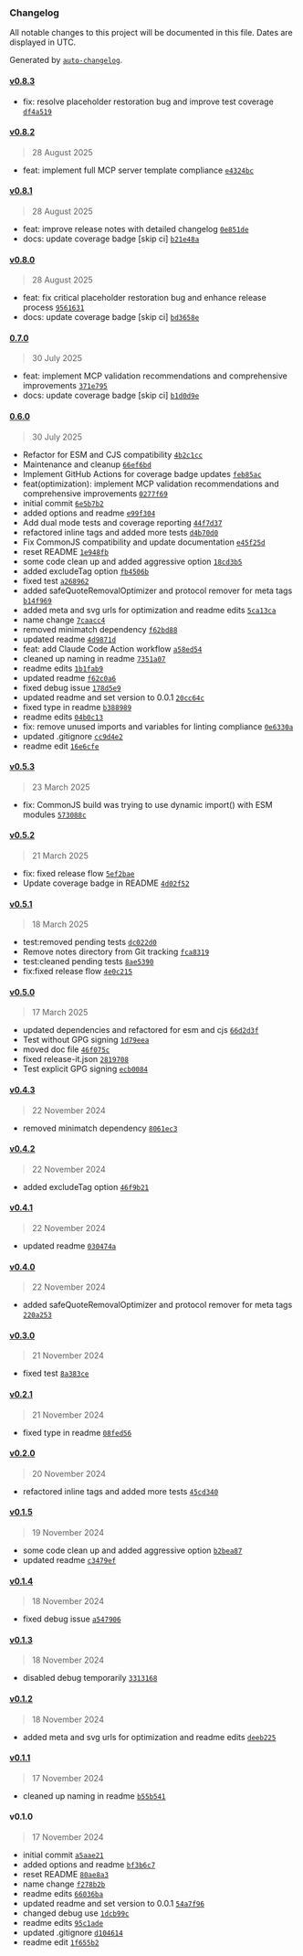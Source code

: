 ### Changelog

All notable changes to this project will be documented in this file. Dates are displayed in UTC.

Generated by [`auto-changelog`](https://github.com/CookPete/auto-changelog).

#### [v0.8.3](https://github.com/wernerglinka/metalsmith-optimize-html/compare/v0.8.2...v0.8.3)

- fix: resolve placeholder restoration bug and improve test coverage [`df4a519`](https://github.com/wernerglinka/metalsmith-optimize-html/commit/df4a5195e9748f017c88e47288ef88531f28aaf8)

#### [v0.8.2](https://github.com/wernerglinka/metalsmith-optimize-html/compare/v0.8.1...v0.8.2)

> 28 August 2025

- feat: implement full MCP server template compliance [`e4324bc`](https://github.com/wernerglinka/metalsmith-optimize-html/commit/e4324bce3a1685e5ad84f9be43d233a68b2173a2)

#### [v0.8.1](https://github.com/wernerglinka/metalsmith-optimize-html/compare/v0.8.0...v0.8.1)

> 28 August 2025

- feat: improve release notes with detailed changelog [`0e851de`](https://github.com/wernerglinka/metalsmith-optimize-html/commit/0e851de10b10f9850eeea9cae72b8ad5242c087d)
- docs: update coverage badge [skip ci] [`b21e48a`](https://github.com/wernerglinka/metalsmith-optimize-html/commit/b21e48ad1ffccde796bc86078fa6bd3e0768de5d)

#### [v0.8.0](https://github.com/wernerglinka/metalsmith-optimize-html/compare/0.7.0...v0.8.0)

> 28 August 2025

- feat: fix critical placeholder restoration bug and enhance release process [`9561631`](https://github.com/wernerglinka/metalsmith-optimize-html/commit/9561631a094e274dc226fadcac0cd1de50fab0b2)
- docs: update coverage badge [skip ci] [`bd3658e`](https://github.com/wernerglinka/metalsmith-optimize-html/commit/bd3658e99497c14d35551867b91c52bdcc2ad776)

#### [0.7.0](https://github.com/wernerglinka/metalsmith-optimize-html/compare/0.6.0...0.7.0)

> 30 July 2025

- feat: implement MCP validation recommendations and comprehensive improvements [`371e795`](https://github.com/wernerglinka/metalsmith-optimize-html/commit/371e795fb051fe883d642961e4ef6ef720d0c05c)
- docs: update coverage badge [skip ci] [`b1d0d9e`](https://github.com/wernerglinka/metalsmith-optimize-html/commit/b1d0d9e3e84a5d008a45f8dc37bbbdc2ed57a979)

#### [0.6.0](https://github.com/wernerglinka/metalsmith-optimize-html/compare/v0.5.3...0.6.0)

> 30 July 2025

- Refactor for ESM and CJS compatibility [`4b2c1cc`](https://github.com/wernerglinka/metalsmith-optimize-html/commit/4b2c1ccb17519d3256ffcd2b76c7c7f9cb19f127)
- Maintenance and cleanup [`66ef6bd`](https://github.com/wernerglinka/metalsmith-optimize-html/commit/66ef6bd37e7312ae99955a9a49de2e44ae9393c1)
- Implement GitHub Actions for coverage badge updates [`feb85ac`](https://github.com/wernerglinka/metalsmith-optimize-html/commit/feb85accee5934fbafaa5b06dca742b46dc715bb)
- feat(optimization): implement MCP validation recommendations and comprehensive improvements [`0277f69`](https://github.com/wernerglinka/metalsmith-optimize-html/commit/0277f698744c2610335de280c74d8a4f5c2123f8)
- initial commit [`6e5b7b2`](https://github.com/wernerglinka/metalsmith-optimize-html/commit/6e5b7b2a28c1bb6f913f80d9f4163e063f41180f)
- added options and readme [`e99f304`](https://github.com/wernerglinka/metalsmith-optimize-html/commit/e99f30454695e459f119f479d8d3a5953a9e08b3)
- Add dual mode tests and coverage reporting [`44f7d37`](https://github.com/wernerglinka/metalsmith-optimize-html/commit/44f7d3721974bc7a2bb04d9a6c3c0c8cb71fc0a0)
- refactored inline tags and added more tests [`d4b70d0`](https://github.com/wernerglinka/metalsmith-optimize-html/commit/d4b70d0eed3e969b508a064b77e35b958081e4e3)
- Fix CommonJS compatibility and update documentation [`e45f25d`](https://github.com/wernerglinka/metalsmith-optimize-html/commit/e45f25d60ec3f4c69721ce00dd267684a32b3730)
- reset README [`1e948fb`](https://github.com/wernerglinka/metalsmith-optimize-html/commit/1e948fbb2665c5e69e729bc423123639f922abe4)
- some code clean up and added aggressive option [`18cd3b5`](https://github.com/wernerglinka/metalsmith-optimize-html/commit/18cd3b581ae9bd362062958ca4946537492ab2a3)
- added excludeTag option [`fb4506b`](https://github.com/wernerglinka/metalsmith-optimize-html/commit/fb4506bfca9d26ea9ad3abadb62c776104c5d288)
- fixed test [`a268962`](https://github.com/wernerglinka/metalsmith-optimize-html/commit/a268962cb73d4695ed27bab7902bd2af5986ba6f)
- added safeQuoteRemovalOptimizer and protocol remover for meta tags [`b14f969`](https://github.com/wernerglinka/metalsmith-optimize-html/commit/b14f969fe5aa75b0562e065c0b3e10797c2a7bb5)
- added meta and svg urls for optimization and readme edits [`5ca13ca`](https://github.com/wernerglinka/metalsmith-optimize-html/commit/5ca13ca3d043e9f561f22e4ae6f1f4ebe0dc59e3)
- name change [`7caacc4`](https://github.com/wernerglinka/metalsmith-optimize-html/commit/7caacc4ea35a7b5ca40565906942e9053679ad2b)
- removed minimatch dependency [`f62bd88`](https://github.com/wernerglinka/metalsmith-optimize-html/commit/f62bd884bcbbd5ce5cb90f418f6da960f95a5ebf)
- updated readme [`4d9871d`](https://github.com/wernerglinka/metalsmith-optimize-html/commit/4d9871d6a65ebadcbeac194c1033b976602c3080)
- feat: add Claude Code Action workflow [`a58ed54`](https://github.com/wernerglinka/metalsmith-optimize-html/commit/a58ed546d78f5be5d60dfe344417473775f59a84)
- cleaned up naming in readme [`7351a07`](https://github.com/wernerglinka/metalsmith-optimize-html/commit/7351a0729ea664c547e127210eff2b383e5cfb54)
- readme edits [`1b1fab9`](https://github.com/wernerglinka/metalsmith-optimize-html/commit/1b1fab9c452420fe11aca93b7859d57fbe079a84)
- updated readme [`f62c0a6`](https://github.com/wernerglinka/metalsmith-optimize-html/commit/f62c0a65a7f0f00ccf7fbefe9acbe3606a82fb92)
- fixed debug issue [`178d5e9`](https://github.com/wernerglinka/metalsmith-optimize-html/commit/178d5e99276507ecdd8aa64489119f8259bc1a5d)
- updated readme and set version to 0.0.1 [`20cc64c`](https://github.com/wernerglinka/metalsmith-optimize-html/commit/20cc64c1538990bad10b7f90f6aa2d8c01a18c75)
- fixed type in readme [`b388989`](https://github.com/wernerglinka/metalsmith-optimize-html/commit/b3889894d25ef533d8faea035160bdf449abcbd5)
- readme edits [`04b0c13`](https://github.com/wernerglinka/metalsmith-optimize-html/commit/04b0c133f72b36670c933f87950bfbe46e0f0778)
- fix: remove unused imports and variables for linting compliance [`0e6330a`](https://github.com/wernerglinka/metalsmith-optimize-html/commit/0e6330ac8285a5c06d88b3fc22713cd2304c2731)
- updated .gitignore [`cc9d4e2`](https://github.com/wernerglinka/metalsmith-optimize-html/commit/cc9d4e2a19c4d9a3b613c7918015508385b3a988)
- readme edit [`16e6cfe`](https://github.com/wernerglinka/metalsmith-optimize-html/commit/16e6cfe96a130ff8b03908a446d827f2d36a481b)

#### [v0.5.3](https://github.com/wernerglinka/metalsmith-optimize-html/compare/v0.5.2...v0.5.3)

> 23 March 2025

- fix: CommonJS build was trying to use dynamic import() with ESM modules [`573088c`](https://github.com/wernerglinka/metalsmith-optimize-html/commit/573088c603139ad0b0352cac7c38e969fb633172)

#### [v0.5.2](https://github.com/wernerglinka/metalsmith-optimize-html/compare/v0.5.1...v0.5.2)

> 21 March 2025

- fix: fixed release flow [`5ef2bae`](https://github.com/wernerglinka/metalsmith-optimize-html/commit/5ef2bae8cdc295b3f2aae8e843abe941aed2e4af)
- Update coverage badge in README [`4d02f52`](https://github.com/wernerglinka/metalsmith-optimize-html/commit/4d02f528bf95afb42fddb14c53956ea63dfb5841)

#### [v0.5.1](https://github.com/wernerglinka/metalsmith-optimize-html/compare/v0.5.0...v0.5.1)

> 18 March 2025

- test:removed pending tests [`dc022d0`](https://github.com/wernerglinka/metalsmith-optimize-html/commit/dc022d0a392e06a4114c26b91ba50aa7e32301c1)
- Remove notes directory from Git tracking [`fca8319`](https://github.com/wernerglinka/metalsmith-optimize-html/commit/fca8319d1553c7c7606dfa548b5fc2420edd1f9b)
- test:cleaned pending tests [`8ae5390`](https://github.com/wernerglinka/metalsmith-optimize-html/commit/8ae539069914cbea021ecca7c1279e272b0eff2e)
- fix:fixed release flow [`4e0c215`](https://github.com/wernerglinka/metalsmith-optimize-html/commit/4e0c215f870960a3b045dbdf8a9675a50aa98865)

#### [v0.5.0](https://github.com/wernerglinka/metalsmith-optimize-html/compare/v0.4.3...v0.5.0)

> 17 March 2025

- updated dependencies and refactored for esm and cjs [`66d2d3f`](https://github.com/wernerglinka/metalsmith-optimize-html/commit/66d2d3fd4c0ac8c36875701ebfbb640e40cacf33)
- Test without GPG signing [`1d79eea`](https://github.com/wernerglinka/metalsmith-optimize-html/commit/1d79eea9ebcdb949b3b269116619248115cf0949)
- moved doc file [`46f075c`](https://github.com/wernerglinka/metalsmith-optimize-html/commit/46f075c00812efa57bbcbe1cfbeab2a0e0a5fed2)
- fixed release-it.json [`2819708`](https://github.com/wernerglinka/metalsmith-optimize-html/commit/28197083de6ff179a1b8f11e5b8b35698fb7bb3c)
- Test explicit GPG signing [`ecb0084`](https://github.com/wernerglinka/metalsmith-optimize-html/commit/ecb00848da0255b93e839477bf3a28009c8c4088)

#### [v0.4.3](https://github.com/wernerglinka/metalsmith-optimize-html/compare/v0.4.2...v0.4.3)

> 22 November 2024

- removed minimatch dependency [`8061ec3`](https://github.com/wernerglinka/metalsmith-optimize-html/commit/8061ec30acb8495ee14f7fd7ac29042fb540693b)

#### [v0.4.2](https://github.com/wernerglinka/metalsmith-optimize-html/compare/v0.4.1...v0.4.2)

> 22 November 2024

- added excludeTag option [`46f9b21`](https://github.com/wernerglinka/metalsmith-optimize-html/commit/46f9b2132f0533c868b366f5035eed6cbec9314e)

#### [v0.4.1](https://github.com/wernerglinka/metalsmith-optimize-html/compare/v0.4.0...v0.4.1)

> 22 November 2024

- updated readme [`030474a`](https://github.com/wernerglinka/metalsmith-optimize-html/commit/030474aae2bb007e0180d39c08ad0adaf0fe51f1)

#### [v0.4.0](https://github.com/wernerglinka/metalsmith-optimize-html/compare/v0.3.0...v0.4.0)

> 22 November 2024

- added safeQuoteRemovalOptimizer and protocol remover for meta tags [`220a253`](https://github.com/wernerglinka/metalsmith-optimize-html/commit/220a25337ac767efa4b2f1701bd1209b21a8f312)

#### [v0.3.0](https://github.com/wernerglinka/metalsmith-optimize-html/compare/v0.2.1...v0.3.0)

> 21 November 2024

- fixed test [`8a383ce`](https://github.com/wernerglinka/metalsmith-optimize-html/commit/8a383cecc90e9752e5922b8f81db2277ec59376a)

#### [v0.2.1](https://github.com/wernerglinka/metalsmith-optimize-html/compare/v0.2.0...v0.2.1)

> 21 November 2024

- fixed type in readme [`08fed56`](https://github.com/wernerglinka/metalsmith-optimize-html/commit/08fed5624dee4255d9a2d25689e7c8cae04e7c43)

#### [v0.2.0](https://github.com/wernerglinka/metalsmith-optimize-html/compare/v0.1.5...v0.2.0)

> 20 November 2024

- refactored inline tags and added more tests [`45cd340`](https://github.com/wernerglinka/metalsmith-optimize-html/commit/45cd3401b081bd4e61f54152ac6777c28518cadd)

#### [v0.1.5](https://github.com/wernerglinka/metalsmith-optimize-html/compare/v0.1.4...v0.1.5)

> 19 November 2024

- some code clean up and added aggressive option [`b2bea87`](https://github.com/wernerglinka/metalsmith-optimize-html/commit/b2bea870a9cc5f77c02314cbe259e8e152a0fd52)
- updated readme [`c3479ef`](https://github.com/wernerglinka/metalsmith-optimize-html/commit/c3479ef20ccb2d3856be442beebcd4016bd434ac)

#### [v0.1.4](https://github.com/wernerglinka/metalsmith-optimize-html/compare/v0.1.3...v0.1.4)

> 18 November 2024

- fixed debug issue [`a547906`](https://github.com/wernerglinka/metalsmith-optimize-html/commit/a5479063a3ceff64e4cb9c67e752d937b1336663)

#### [v0.1.3](https://github.com/wernerglinka/metalsmith-optimize-html/compare/v0.1.2...v0.1.3)

> 18 November 2024

- disabled debug temporarily [`3313168`](https://github.com/wernerglinka/metalsmith-optimize-html/commit/331316800de840ae09fcb2b63e5d37cf722e5959)

#### [v0.1.2](https://github.com/wernerglinka/metalsmith-optimize-html/compare/v0.1.1...v0.1.2)

> 18 November 2024

- added meta and svg urls for optimization and readme edits [`deeb225`](https://github.com/wernerglinka/metalsmith-optimize-html/commit/deeb225ac3febbf75674cfbc8cd7591fde44b049)

#### [v0.1.1](https://github.com/wernerglinka/metalsmith-optimize-html/compare/v0.1.0...v0.1.1)

> 17 November 2024

- cleaned up naming in readme [`b55b541`](https://github.com/wernerglinka/metalsmith-optimize-html/commit/b55b541151f19eae6f3c7e840ff407bc8afa3b31)

#### v0.1.0

> 17 November 2024

- initial commit [`a5aae21`](https://github.com/wernerglinka/metalsmith-optimize-html/commit/a5aae213113a41aeab5c2134ddcdfc0f5cbd3b07)
- added options and readme [`bf3b6c7`](https://github.com/wernerglinka/metalsmith-optimize-html/commit/bf3b6c771f66e039089b032066d6aaf93eba0f33)
- reset README [`80ae8a3`](https://github.com/wernerglinka/metalsmith-optimize-html/commit/80ae8a365f327a3d008d8030ea8d23e87a1530d2)
- name change [`f278b2b`](https://github.com/wernerglinka/metalsmith-optimize-html/commit/f278b2b0320ddaa75c94d8da6d721d960a3b0c82)
- readme edits [`66036ba`](https://github.com/wernerglinka/metalsmith-optimize-html/commit/66036ba0d8406bc4acc2d18d3c463e2676b09546)
- updated readme and set version to 0.0.1 [`54a7f96`](https://github.com/wernerglinka/metalsmith-optimize-html/commit/54a7f962e83ff5af7cc77c0a0a9ee858a5ec7000)
- changed debug use [`1dcb99c`](https://github.com/wernerglinka/metalsmith-optimize-html/commit/1dcb99c52ea22c6da9a559479a94e93e80222b6a)
- readme edits [`95c1ade`](https://github.com/wernerglinka/metalsmith-optimize-html/commit/95c1ade73d93c2fb5725620bc44825ddc57daaef)
- updated .gitignore [`d104614`](https://github.com/wernerglinka/metalsmith-optimize-html/commit/d104614e22aff8bd84c0fffaa0d858b85aa5aa5c)
- readme edit [`1f655b2`](https://github.com/wernerglinka/metalsmith-optimize-html/commit/1f655b230aeee1a8f8a766cee1e95644ac3794e2)
